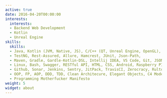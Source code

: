 ```yaml
---
active: true
date: 2016-04-20T00:00:00
interests:
  interests:
  - Backend Web Development
  - Kotlin
  - Unreal Engine
skills:
  skills:
  - Java, Kotlin (JVM, Native, JS), C/C++ (QT, Unreal Engine, OpenGL), Groovy, JavaScript, Python, Postgres (SQL:2016), Markdown, C#, Spring (Boot, Security, Data JPA), Hibernate, JOOQ, JDBC, Bean Validation, Jackson, Springfox, Takes, Cactoos, Netflix OSS, Logback, Slf4j,
  - TestNG, Rest-Assured, Allure, Hamcrest, JUnit, Json-Path,
  - Maven, Gradle, Gardle-Kotlin-DSL, Intellij IDEA, VS Code, Git, JSON, Microservices,
  - Linux, Bash, Swagger, RESTful API, HTML, CSS, Android, Raspberry PI, RabbitMQ,
  - Github, Sonar, Jenkins, Sentry, JitPack, TravisCI, Zerocracy, Rultor, Jekyll,
  - OOP, FP, AOP, DDD, TDD, Clean Architecure, Elegant Objects, C4 Model, Google
  - Programming Motherfucker Manifesto
weight: 5
widget: about
---
```

